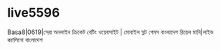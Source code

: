 # live5596
Basa8|0619|সেরা অনলাইন ক্রিকেট বেটিং ওয়েবসাইট | মোবাইল স্লট গেমস বাংলাদেশ রিয়েল মানি|লাইভ ক্যাসিনো বাংলাদেশ
